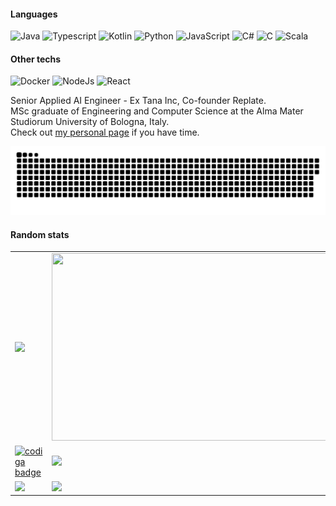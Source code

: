 #### Languages
![Java](https://img.shields.io/badge/Typescript-Proficient-brightgreen?style=flat&logo=java&logoColor=white)
![Typescript](https://img.shields.io/badge/Java-Proficient-brightgreen?style=flat&logo=java&logoColor=white)
![Kotlin](https://img.shields.io/badge/Kotlin-Fluent-green?style=flat&logo=kotlin&logoColor=white)
![Python](https://img.shields.io/badge/Python-Fluent-green?style=flat&logo=kotlin&logoColor=white)
![JavaScript](https://img.shields.io/badge/JavaScript-Fluent-green?style=flat&logo=javascript&logoColor=white)
![C#](https://img.shields.io/badge/C%23-Intermediate-blue?style=flat&logo=c%20sharp&logoColor=white)
![C](https://img.shields.io/badge/C-Average-yellow?style=flat&logo=c&logoColor=white)
![Scala](https://img.shields.io/badge/Scala-Beginner-orange?style=flat&logo=scala&logoColor=white)

#### Other techs
![Docker](https://img.shields.io/badge/Docker-Intermediate-blue?style=flat&logo=docker&logoColor=white)
![NodeJs](https://img.shields.io/badge/Node.js-Fluent-green?style=flat&logo=node.js&logoColor=white)
![React](https://img.shields.io/badge/React-Good-green?style=flat&logo=node.js&logoColor=white)

Senior Applied AI Engineer - Ex Tana Inc, Co-founder Replate.  
MSc graduate of Engineering and Computer Science at the Alma Mater Studiorum University of Bologna, Italy.  
Check out [my personal page](https://filocava99.github.io/mypage/) if you have time.


![](contributions.svg)

#### Random stats
<table>
   <tr>
      <td>
         <img src="https://github-readme-stats.vercel.app/api?username=filocava99&theme=synthwave">
      </td>
      <td>
         <img src="https://github-readme-streak-stats.herokuapp.com/?user=filocava99&theme=synthwave&hide_border=false" width="500px" height="300px">
      </td>
   </tr>
   <tr>
      <td>
         <a href="https://app.codiga.io/hub/user/github/Filocava99">
            <img src="https://api.codiga.io/public/badge/user/github/Filocava99?style=dark" alt="codiga badge" />
         </a>
      </td>
      <td>
         <img
            src="https://cr-ss-service.azurewebsites.net/api/ScreenShot?widget=summary&username=filocava99&badges=3&show-avatar=false&style=--header-bg-color:%23000;--border-radius:10px"
         width="500px" />
      </td>
   </tr>
   <tr>
      <td>
         <img src="https://wakatime.com/share/@21eb5faa-0fd4-48bb-997c-5a76b58a864e/7cbaf3b0-ea31-4eb8-9f8d-698d2fd51196.svg" width="500px">
      </td>
      <td>
         <img src="https://wakatime.com/share/@21eb5faa-0fd4-48bb-997c-5a76b58a864e/83c417df-a277-465e-adf0-933df82a9e60.svg" width="500px">
      </td>
   </tr>
</table>

<!-- [![trophy](https://github-profile-trophy.vercel.app/?username=filocava99&theme=onedark)](https://github.com/ryo-ma/github-profile-trophy) -->


<!-- ![Top Langs](https://github-readme-stats.vercel.app/api/top-langs/?username=Filocava99&theme=synthwave&layout=compact&exclude_repo=Procedural-low-poly-terrain-generation-with-Unity3D) -->




<!-- [![trophy](https://github-profile-trophy.vercel.app/?username=Filocava99&theme=synthwave)](https://github.com/Filocava99/github-profile-trophy) -->


